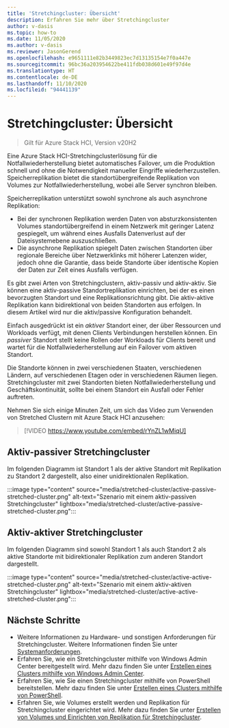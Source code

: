 ```yaml
---
title: 'Stretchingcluster: Übersicht'
description: Erfahren Sie mehr über Stretchingcluster
author: v-dasis
ms.topic: how-to
ms.date: 11/05/2020
ms.author: v-dasis
ms.reviewer: JasonGerend
ms.openlocfilehash: e9651111e82b3449823ec7d13135154e7f0a447e
ms.sourcegitcommit: 96bc36a203954622be411fdb038d601e49f97d4e
ms.translationtype: HT
ms.contentlocale: de-DE
ms.lasthandoff: 11/10/2020
ms.locfileid: "94441139"
---
```

# <a name="stretched-clusters-overview"></a>Stretchingcluster: Übersicht

> Gilt für Azure Stack HCI, Version v20H2

Eine Azure Stack HCI-Stretchingclusterlösung für die Notfallwiederherstellung bietet automatisches Failover, um die Produktion schnell und ohne die Notwendigkeit manueller Eingriffe wiederherzustellen. Speicherreplikation bietet die standortübergreifende Replikation von Volumes zur Notfallwiederherstellung, wobei alle Server synchron bleiben.

Speicherreplikation unterstützt sowohl synchrone als auch asynchrone Replikation:

- Bei der synchronen Replikation werden Daten von absturzkonsistenten Volumes standortübergreifend in einem Netzwerk mit geringer Latenz gespiegelt, um während eines Ausfalls Datenverlust auf der Dateisystemebene auszuschließen.
- Die asynchrone Replikation spiegelt Daten zwischen Standorten über regionale Bereiche über Netzwerklinks mit höherer Latenzen wider, jedoch ohne die Garantie, dass beide Standorte über identische Kopien der Daten zur Zeit eines Ausfalls verfügen.

Es gibt zwei Arten von Stretchingclustern, aktiv-passiv und aktiv-aktiv. Sie können eine aktiv-passive Standortreplikation einrichten, bei der es einen bevorzugten Standort und eine Replikationsrichtung gibt. Die aktiv-aktive Replikation kann bidirektional von beiden Standorten aus erfolgen. In diesem Artikel wird nur die aktiv/passive Konfiguration behandelt.

Einfach ausgedrückt ist ein *aktiver* Standort einer, der über Ressourcen und Workloads verfügt, mit denen Clients Verbindungen herstellen können. Ein *passiver* Standort stellt keine Rollen oder Workloads für Clients bereit und wartet für die Notfallwiederherstellung auf ein Failover vom aktiven Standort.

Die Standorte können in zwei verschiedenen Staaten, verschiedenen Ländern, auf verschiedenen Etagen oder in verschiedenen Räumen liegen. Stretchingcluster mit zwei Standorten bieten Notfallwiederherstellung und Geschäftskontinuität, sollte bei einem Standort ein Ausfall oder Fehler auftreten.

Nehmen Sie sich einige Minuten Zeit, um sich das Video zum Verwenden von Stretched Clustern mit Azure Stack HCI anzusehen:
> [!VIDEO https://www.youtube.com/embed/rYnZL1wMiqU]

## <a name="active-passive-stretched-cluster"></a>Aktiv-passiver Stretchingcluster

Im folgenden Diagramm ist Standort 1 als der aktive Standort mit Replikation zu Standort 2 dargestellt, also einer unidirektionalen Replikation.

:::image type="content" source="media/stretched-cluster/active-passive-stretched-cluster.png" alt-text="Szenario mit einem aktiv-passiven Stretchingcluster"  lightbox="media/stretched-cluster/active-passive-stretched-cluster.png":::

## <a name="active-active-stretched-cluster"></a>Aktiv-aktiver Stretchingcluster

Im folgenden Diagramm sind sowohl Standort 1 als auch Standort 2 als aktive Standorte mit bidirektionaler Replikation zum anderen Standort dargestellt.

:::image type="content" source="media/stretched-cluster/active-active-stretched-cluster.png" alt-text="Szenario mit einem aktiv-aktiven Stretchingcluster" lightbox="media/stretched-cluster/active-active-stretched-cluster.png":::

## <a name="next-steps"></a>Nächste Schritte

- Weitere Informationen zu Hardware- und sonstigen Anforderungen für Stretchingcluster. Weitere Informationen finden Sie unter [Systemanforderungen](system-requirements.md).
- Erfahren Sie, wie ein Stretchingcluster mithilfe von Windows Admin Center bereitgestellt wird. Mehr dazu finden Sie unter [Erstellen eines Clusters mithilfe von Windows Admin Center](../deploy/create-cluster.md).
- Erfahren Sie, wie Sie einen Stretchingcluster mithilfe von PowerShell bereitstellen. Mehr dazu finden Sie unter [Erstellen eines Clusters mithilfe von PowerShell](../deploy/create-cluster-powershell.md).
- Erfahren Sie, wie Volumes erstellt werden und Replikation für Stretchingcluster eingerichtet wird. Mehr dazu finden Sie unter [Erstellen von Volumes und Einrichten von Replikation für Stretchingcluster](../manage/create-stretched-volumes.md).
